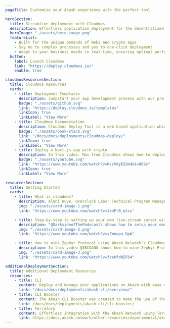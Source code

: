 ```yaml
---
pageTitle: Customize your Akash experience with the perfect tool

heroSection:
  title: Streamline deployment with Cloudmos
  description: Effortless application deployment for the decentralized era.
  heroImage: "./assets/hero-image.png"
  featureList:
    - Built for the unique demands of Web3 and crypto apps
    - Say no to complex processes and yes to one-click deployment
    - Adapt to your business needs in real-time, ensuring optimal performance and cost efficiency
  button:
    label: Launch Cloudmos
    link: "https://deploy.cloudmos.io/"
    enable: true

cloudmosResourcesSection:
  title: Cloudmos Resources
  cards:
    - title: Deployment Templates
      description: Jumpstart your app development process with our pre-built solutions.
      badge: "./assets/github.svg"
      link: "https://deploy.cloudmos.io/templates"
      linkIcon: true
      linkLabel: "View More"
    - title: Cloudmos Documentation
      description: Cloudmos Deploy Tool is a web based application which simplifies the deployment process on the Akash Network.
      badge: "./assets/book-stack.svg"
      link: "/docs/docs/deployments/cloudmos-deploy/"
      linkIcon: true
      linkLabel: "View More"
    - title: Deploy a Next.js app with crypto
      description: In this video, Max from Cloudmos shows how to deploy a simple Next.js web app to the decentralized cloud Akash Network.
      badge: "./assets/youtube.svg"
      link: "https://www.youtube.com/watch?v=KscVdyESSm4&t=869s"
      linkIcon: true
      linkLabel: "View More"

resourcesSection:
  title: Getting Started
  cards:
    - title: What is cloudmos?
      description: Alani Kuye, Overclock Labs' Technical Program Manager introduces Cloudmos, formerly Akashlytics, was one of the first graduates of the Akash Accelerator program.
      img: "./assets/card-image-1.png"
      link: "https://www.youtube.com/watch?v=Jx4Fr0_mlss"

    - title: Step-by-step to setting up your own live-stream server with Cloudmos
      description: "@DarksideofThePodocasts shows how to setup your own live-stream server on Akash Network using Cloudmos deployment tool."
      img: "./assets/card-image-2.png"
      link: "https://www.youtube.com/watch?v=vZmnapa_DpA"

    - title: How to mine Zephyr Protocol using Akash Network's Cloudmos
      description: In this video @IBCGANG shows how to mine Zephyr Protocol using Akash Networks Cloudmos
      img: "./assets/card-image-3.png"
      link: "https://www.youtube.com/watch?v=fceHfdNZF64"

additionalDeploymentSection:
  title: Additional Deployment Resources
  resources:
    - title: CLI
      content: Deploy and manage your applications on Akash with ease using the Command Line Interface
      link: "/docs/docs/deployments/akash-cli/overview/"
    - title: CLI Booster
      content: The Akash CLI Booster was created to make the use of the current command line tooling much simpler for deployments and related activities. In this guide we will review the primary capabilities of this exciting new tool.
      link: /docs/docs/deployments/akash-cli/cli-booster/
    - title: Terraform
      content: Effortless integration with the Akash Network using Terraform Cloud
      link: https://docs.akash.network/other-resources/experimental/akash-deployments-via-terraform
---
```

